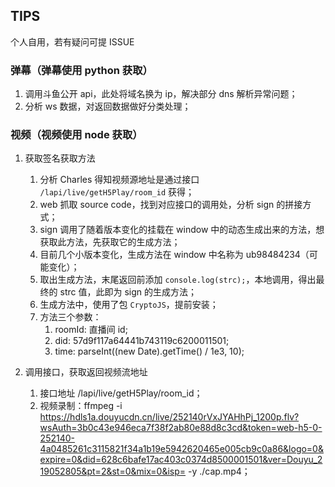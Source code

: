 ## TIPS
个人自用，若有疑问可提 ISSUE

### 弹幕（弹幕使用 python 获取）
1. 调用斗鱼公开 api，此处将域名换为 ip，解决部分 dns 解析异常问题；
2. 分析 ws 数据，对返回数据做好分类处理；
	
### 视频（视频使用 node 获取）
1. 获取签名获取方法
	1. 分析 Charles 得知视频源地址是通过接口 `/lapi/live/getH5Play/room_id` 获得；
	2. web 抓取 source code，找到对应接口的调用处，分析 sign 的拼接方式；
	3. sign 调用了随着版本变化的挂载在 window 中的动态生成出来的方法，想获取此方法，先获取它的生成方法；
	4. 目前几个小版本变化，生成方法在 window 中名称为 ub98484234（可能变化）；
	5. 取出生成方法，末尾返回前添加 `console.log(strc);`，本地调用，得出最终的 strc 值，此即为 sign 的生成方法；
	6. 生成方法中，使用了包 `CryptoJS`，提前安装；
	7. 方法三个参数：
		1. roomId: 直播间 id;
		2. did: 57d9f117a64441b743119c6200011501;
    	3. time: parseInt((new Date).getTime() / 1e3, 10); 

2. 调用接口，获取返回视频流地址
	1. 接口地址 /lapi/live/getH5Play/room_id；
	2. 视频录制：ffmpeg -i https://hdls1a.douyucdn.cn/live/252140rVxJYAHhPj_1200p.flv?wsAuth=3b0c43e946eca7f38f2ab80e88d8c3cd&token=web-h5-0-252140-4a0485261c3115821f34a1b19e5942620465e005cb9c0a86&logo=0&expire=0&did=628c6bafe17ac403c0374d8500001501&ver=Douyu_219052805&pt=2&st=0&mix=0&isp= -y ./cap.mp4；
